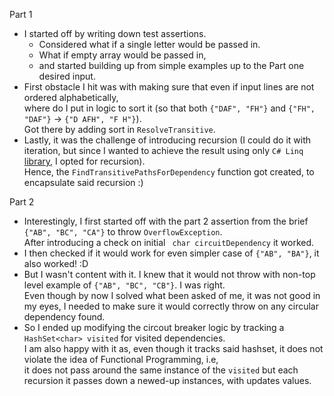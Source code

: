 Part 1

- I started off by writing down test assertions.
  - Considered what if a single letter would be passed in.
  - What if empty array would be passed in,
  - and started building up from simple examples up to the Part one desired input.
- First obstacle I hit was with making sure that even if input lines are not ordered alphabetically,  
where do I put in logic to sort it (so that both `{"DAF", "FH"}` and `{"FH", "DAF"}` -> `{"D AFH", "F H"}`).  
Got there by adding sort in `ResolveTransitive`.
- Lastly, it was the challenge of introducing recursion (I could do it with iteration, 
but since I wanted to achieve the result using only `C# Linq` [library](https://learn.microsoft.com/en-us/dotnet/csharp/linq/get-started/introduction-to-linq-queries), I opted for recursion).  
Hence, the `FindTransitivePathsForDependency` function got created, to encapsulate said recursion :)

Part 2
- Interestingly, I first started off with the part 2 assertion from the brief `{"AB", "BC", "CA"}` to throw `OverflowException`.  
After introducing a check on initial ` char circuitDependency` it worked.
- I then checked if it would work for even simpler case of `{"AB", "BA"}`, it also worked! :D 
- But I wasn't content with it. I knew that it would not throw with non-top level example of `{"AB", "BC", "CB"}`. I was right.  
Even though by now I solved what been asked of me, it was not good in my eyes, I needed to make sure it would correctly throw on any circular dependency found.
- So I ended up modifying the circout breaker logic by tracking a `HashSet<char> visited` for visited dependencies.  
I am also happy with it as, even though it tracks said hashset, it does not violate the idea of Functional Programming, i.e,  
it does not pass around the same instance of the `visited` but each recursion it passes down a newed-up instances, with updates values.